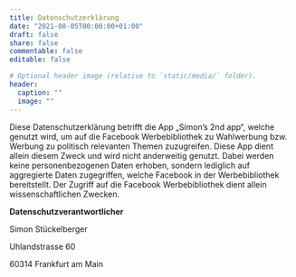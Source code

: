 ```yaml
---
title: Datenschutzerklärung
date: "2021-08-05T00:00:00+01:00"
draft: false
share: false
commentable: false
editable: false

# Optional header image (relative to `static/media/` folder).
header:
  caption: ""
  image: ""
---
```


Diese Datenschutzerklärung betrifft die App „Simon’s 2nd app“, welche
genutzt wird, um auf die Facebook Werbebibliothek zu Wahlwerbung bzw.
Werbung zu politisch relevanten Themen zuzugreifen. Diese App dient
allein diesem Zweck und wird nicht anderweitig genutzt. Dabei werden
keine personenbezogenen Daten erhoben, sondern lediglich auf aggregierte
Daten zugegriffen, welche Facebook in der Werbebibliothek bereitstellt.
Der Zugriff auf die Facebook Werbebibliothek dient allein
wissenschaftlichen Zwecken.

**Datenschutzverantwortlicher**

Simon Stückelberger 

Uhlandstrasse 60

60314 Frankfurt am Main


